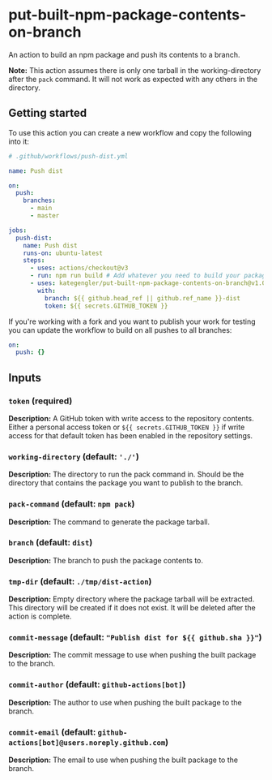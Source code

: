 # put-built-npm-package-contents-on-branch

An action to build an npm package and push its contents to a branch.

**Note:** This action assumes there is only one tarball in the working-directory
after the `pack` command. It will not work as expected with any others in the 
directory.

## Getting started 

To use this action you can create a new workflow and copy the following into it: 

```yaml
# .github/workflows/push-dist.yml

name: Push dist

on:
  push:
    branches:
      - main
      - master

jobs:
  push-dist:
    name: Push dist
    runs-on: ubuntu-latest
    steps:
      - uses: actions/checkout@v3
      - run: npm run build # Add whatever you need to build your package here
      - uses: kategengler/put-built-npm-package-contents-on-branch@v1.0.0
        with:
          branch: ${{ github.head_ref || github.ref_name }}-dist
          token: ${{ secrets.GITHUB_TOKEN }}
```

If you're working with a fork and you want to publish your work for testing you can update the workflow to build on all pushes to all branches: 

```yaml
on:
  push: {}
```

## Inputs

### `token` (required)

**Description:** A GitHub token with write access to the repository contents. 
Either a personal access token or `${{ secrets.GITHUB_TOKEN }}` if write access 
for that default token has been enabled in the repository settings.

### `working-directory` (default: `'./'`)

**Description:** The directory to run the pack command in. Should be the directory
that contains the package you want to publish to the branch.

### `pack-command` (default: `npm pack`)

**Description:** The command to generate the package tarball.

### `branch` (default: `dist`)

**Description:** The branch to push the package contents to.

### `tmp-dir` (default: `./tmp/dist-action`)

**Description:** Empty directory where the package tarball will be extracted. 
This directory will be created if it does not exist. It will be deleted after
the action is complete.

### `commit-message` (default: `"Publish dist for ${{ github.sha }}"`)

**Description:** The commit message to use when pushing the built package to the branch.

### `commit-author` (default: `github-actions[bot]`)

**Description:** The author to use when pushing the built package to the branch.

### `commit-email` (default: `github-actions[bot]@users.noreply.github.com`)

**Description:** The email to use when pushing the built package to the branch.
